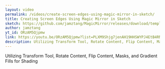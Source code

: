 ```yaml
---
layout: video
permalink: /videos/create-screen-edges-using-magic-mirror-in-sketch/
title: Creating Screen Edges Using Magic Mirror in Sketch
sketch: https://github.com/jamztang/MagicMirror/releases/download/templates/magicmirror-screen-edge-demo.sketch
author: jamztang
yt_id: ORzAM5Qjpmw
link: https://youtu.be/ORzAM5Qjpmw?list=PLXM9Shjg7jenAH19HHSWYPJ4EtB4RNDc1
description: Utilizing Transform Tool, Rotate Content, Flip Content, Masks, and Gradient Fills for Shading
---
```


Utilizing Transform Tool, Rotate Content, Flip Content, Masks, and Gradient Fills for Shading